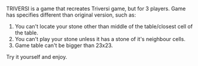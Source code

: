 TRIVERSI is a game that recreates Triversi game, but for 3 players. Game has specifies different than original version, such as:

1. You can't locate your stone other than middle of the table/closest cell of the table.
2. You can't play your stone unless it has a stone of it's neighbour cells.
3. Game table can't be bigger than 23x23.

Try it yourself and enjoy.
